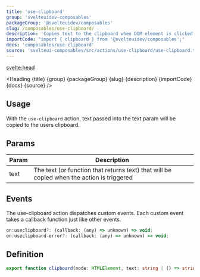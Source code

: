 ```yaml
---
title: 'use-clipboard'
group: 'svelteuidev-composables'
packageGroup: '@svelteuidev/composables'
slug: /composables/use-clipboard/
description: 'Copies text to the clipboard when DOM element is clicked'
importCode: "import { clipboard } from '@svelteuidev/composables';"
docs: 'composables/use-clipboard'
source: 'svelteui-composables/src/actions/use-clipboard/use-clipboard.ts'
---
```


<script lang='ts'>
    import { Demo, ComposableDemos } from '@svelteuidev/demos';
    import { Heading } from "$lib/components";
    import { base } from '$app/paths';
</script>

<svelte:head>
  <title>{title} - SvelteUI</title>
</svelte:head>

<Heading {title} {group} {packageGroup} {slug} {description} {importCode} {docs} {source} />

## Usage

With the `use-clipboard` action, text passed into the text param will be copied to the users clipboard.

<Demo demo={ComposableDemos.useClipboardDemo.usage} />

## Params

| Param | Description                                                                               |
| ----- | ----------------------------------------------------------------------------------------- |
| text  | The text (or function that returns text) that will be copied when the action is triggered |

## Events

The use-clipboard action dispatches custom events. Each custom event takes a callback function just like other events.

```js
on:useclipboard?: (callback: (any) => unknown) => void;
on:useclipboard-error?: (callback: (any) => unknown) => void;
```

## Definition

```ts
export function clipboard(node: HTMLElement, text: string | () => string): ReturnType<Action>;
```
